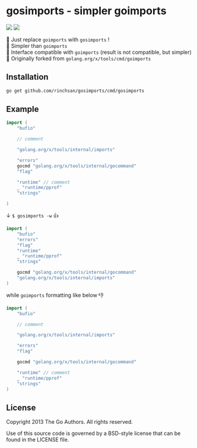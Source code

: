 # gosimports - simpler goimports

![](https://github.com/rinchsan/gosimports/workflows/CI/badge.svg)
![](https://img.shields.io/github/release/rinchsan/gosimports.svg?colorB=7E7E7E)

:rocket: Just replace `goimports` with `gosimports` ! <br>
:broom: Simpler than `goimports` <br>
:100: Interface compatible with `goimports` (result is not compatible, but simpler) <br>
:hammer: Originally forked from `golang.org/x/tools/cmd/goimports`

## Installation

```bash
go get github.com/rinchsan/gosimports/cmd/gosimports
```

## Example

```go
import (
	"bufio"

	// comment

	"golang.org/x/tools/internal/imports"

	"errors"
	gocmd "golang.org/x/tools/internal/gocommand"
	"flag"

	"runtime" // comment
	_ "runtime/pprof"
	"strings"

)
```

↓ `$ gosimports -w` :+1:

```go
import (
	"bufio"
	"errors"
	"flag"
	"runtime"
	_ "runtime/pprof"
	"strings"

	gocmd "golang.org/x/tools/internal/gocommand"
	"golang.org/x/tools/internal/imports"
)
```

while `goimports` formatting like below :-1:

```go
import (
	"bufio"

	// comment

	"golang.org/x/tools/internal/imports"

	"errors"
	"flag"

	gocmd "golang.org/x/tools/internal/gocommand"

	"runtime" // comment
	_ "runtime/pprof"
	"strings"
)
```

## License

Copyright 2013 The Go Authors. All rights reserved.

Use of this source code is governed by a BSD-style license that can be found in the LICENSE file.
